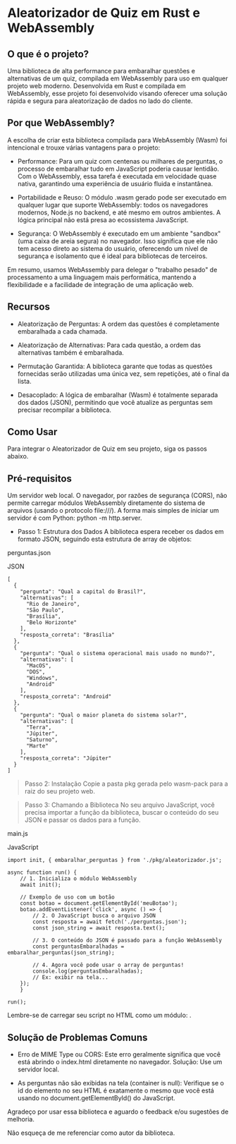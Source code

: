 # Aleatorizador de Quiz em Rust e WebAssembly

## O que é o projeto?
Uma biblioteca de alta performance para embaralhar questões e alternativas de um quiz, compilada em WebAssembly para uso em qualquer projeto web moderno. Desenvolvida em Rust e compilada em WebAssembly, esse projeto foi desenvolvido visando oferecer uma solução rápida e segura para aleatorização de dados no lado do cliente.


## Por que WebAssembly?
A escolha de criar esta biblioteca compilada para WebAssembly (Wasm) foi intencional e trouxe várias vantagens para o projeto:

* Performance: Para um quiz com centenas ou milhares de perguntas, o processo de embaralhar tudo em JavaScript poderia causar lentidão. Com o WebAssembly, essa tarefa é executada em velocidade quase nativa, garantindo uma experiência de usuário fluida e instantânea.

* Portabilidade e Reuso: O módulo .wasm gerado pode ser executado em qualquer lugar que suporte WebAssembly: todos os navegadores modernos, Node.js no backend, e até mesmo em outros ambientes. A lógica principal não está presa ao ecossistema JavaScript.

* Segurança: O WebAssembly é executado em um ambiente "sandbox" (uma caixa de areia segura) no navegador. Isso significa que ele não tem acesso direto ao sistema do usuário, oferecendo um nível de segurança e isolamento que é ideal para bibliotecas de terceiros.

Em resumo, usamos WebAssembly para delegar o "trabalho pesado" de processamento a uma linguagem mais performática, mantendo a flexibilidade e a facilidade de integração de uma aplicação web.


## Recursos
* Aleatorização de Perguntas: A ordem das questões é completamente embaralhada a cada chamada.

* Aleatorização de Alternativas: Para cada questão, a ordem das alternativas também é embaralhada.

* Permutação Garantida: A biblioteca garante que todas as questões fornecidas serão utilizadas uma única vez, sem repetições, até o final da lista.

* Desacoplado: A lógica de embaralhar (Wasm) é totalmente separada dos dados (JSON), permitindo que você atualize as perguntas sem precisar recompilar a biblioteca.


## Como Usar
Para integrar o Aleatorizador de Quiz em seu projeto, siga os passos abaixo.


## Pré-requisitos
Um servidor web local. O navegador, por razões de segurança (CORS), não permite carregar módulos WebAssembly diretamente do sistema de arquivos (usando o protocolo file:///). A forma mais simples de iniciar um servidor é com Python: python -m http.server.

* Passo 1: Estrutura dos Dados
A biblioteca espera receber os dados em formato JSON, seguindo esta estrutura de array de objetos:

perguntas.json

JSON

    [  
      {  
        "pergunta": "Qual a capital do Brasil?",
        "alternativas": [  
          "Rio de Janeiro",  
          "São Paulo",  
          "Brasília",  
          "Belo Horizonte"  
        ],  
        "resposta_correta": "Brasília"  
      },  
      {  
        "pergunta": "Qual o sistema operacional mais usado no mundo?",  
        "alternativas": [  
          "MacOS",  
          "DOS",  
          "Windows",  
          "Android"  
        ],  
        "resposta_correta": "Android"  
      },  
      {  
        "pergunta": "Qual o maior planeta do sistema solar?",  
        "alternativas": [  
          "Terra",  
          "Júpiter",  
          "Saturno",  
          "Marte"  
        ],  
        "resposta_correta": "Júpiter"  
      }  
    ]  


> Passo 2: Instalação
Copie a pasta pkg gerada pelo wasm-pack para a raiz do seu projeto web.

> Passo 3: Chamando a Biblioteca
No seu arquivo JavaScript, você precisa importar a função da biblioteca, buscar o conteúdo do seu JSON e passar os dados para a função.

main.js

JavaScript

    import init, { embaralhar_perguntas } from './pkg/aleatorizador.js';  
    
    async function run() {  
        // 1. Inicializa o módulo WebAssembly  
        await init();  

        // Exemplo de uso com um botão  
        const botao = document.getElementById('meuBotao');  
        botao.addEventListener('click', async () => {  
            // 2. O JavaScript busca o arquivo JSON  
            const resposta = await fetch('./perguntas.json');  
            const json_string = await resposta.text();  
      
            // 3. O conteúdo do JSON é passado para a função WebAssembly  
            const perguntasEmbaralhadas = embaralhar_perguntas(json_string);  
              
            // 4. Agora você pode usar o array de perguntas!  
            console.log(perguntasEmbaralhadas);  
            // Ex: exibir na tela...  
        });  
        }  
  
    run();  


Lembre-se de carregar seu script no HTML como um módulo: <script type="module" src="./main.js"></script>.


## Solução de Problemas Comuns
* Erro de MIME Type ou CORS: Este erro geralmente significa que você está abrindo o index.html diretamente no navegador. Solução: Use um servidor local.

* As perguntas não são exibidas na tela (container is null): Verifique se o id do elemento no seu HTML é exatamente o mesmo que você está usando no document.getElementById() do JavaScript.

Agradeço por usar essa biblioteca e aguardo o feedback e/ou sugestões de melhoria.

Não esqueça de me referenciar como autor da biblioteca.

